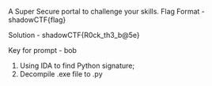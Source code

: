 A Super Secure portal to challenge your skills.
Flag Format - shadowCTF{flag}

Solution - shadowCTF{R0ck_th3_b@5e}

Key for prompt - bob

1) Using IDA to find Python signature;
2) Decompile .exe file to .py
